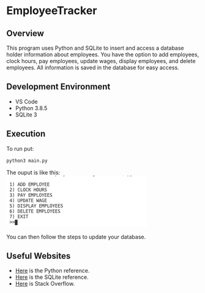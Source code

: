 # EmployeeTracker
## Overview
This program uses Python and SQLite to insert and access a database holder information about employees. You have the option to add employees, clock hours, pay employees, update wages, display employees, and delete employees. All information is saved in the database for easy access.
## Development Environment
* VS Code
* Python 3.8.5
* SQLite 3

## Execution
To run put: 
```python
python3 main.py
``` 
The ouput is like this:   
![code](screenshot.png)

You can then follow the steps to update your database.

## Useful Websites

* [Here](https://docs.python.org/3.8/) is the Python reference.
* [Here](https://www.sqlite.org/index.html) is the SQLite reference.
* [Here](https://stackoverflow.com) is Stack Overflow.
